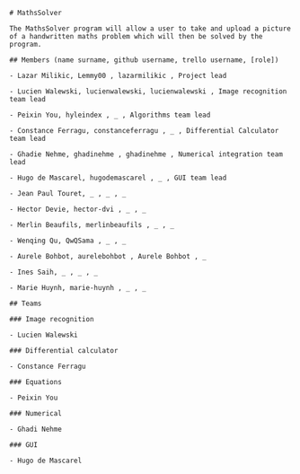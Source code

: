     # MathsSolver

    The MathsSolver program will allow a user to take and upload a picture
    of a handwritten maths problem which will then be solved by the
    program.

    ## Members (name surname, github username, trello username, [role])

    - Lazar Milikic, Lemmy00 , lazarmilikic , Project lead

    - Lucien Walewski, lucienwalewski, lucienwalewski , Image recognition team lead

    - Peixin You, hyleindex , _ , Algorithms team lead

    - Constance Ferragu, constanceferragu , _ , Differential Calculator team lead

    - Ghadie Nehme, ghadinehme , ghadinehme , Numerical integration team lead

    - Hugo de Mascarel, hugodemascarel , _ , GUI team lead

    - Jean Paul Touret, _ , _ , _

    - Hector Devie, hector-dvi , _ , _

    - Merlin Beaufils, merlinbeaufils , _ , _

    - Wenqing Qu, QwQSama , _ , _

    - Aurele Bohbot, aurelebohbot , Aurele Bohbot , _

    - Ines Saih, _ , _ , _
    
    - Marie Huynh, marie-huynh , _ , _ 

    ## Teams

    ### Image recognition

    - Lucien Walewski

    ### Differential calculator

    - Constance Ferragu

    ### Equations

    - Peixin You

    ### Numerical

    - Ghadi Nehme
    
    ### GUI

    - Hugo de Mascarel
